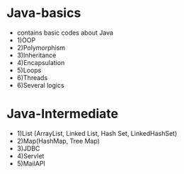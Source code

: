 # Java-basics
* contains basic codes about Java
* 1)OOP
* 2)Polymorphism
* 3)Inheritance
* 4)Encapsulation
* 5)Loops
* 6)Threads
* 6)Several logics 
# Java-Intermediate
* 1)List (ArrayList, Linked List, Hash Set, LinkedHashSet)
* 2)Map(HashMap, Tree Map)
* 3)JDBC
* 4)Servlet 
* 5)MailAPI
